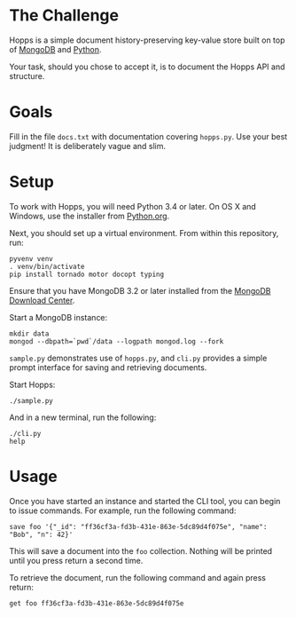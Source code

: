 The Challenge
=============

Hopps is a simple document history-preserving key-value store built on
top of [MongoDB](https://www.mongodb.com) and
[Python](https://www.python.org).

Your task, should you chose to accept it, is to document the Hopps API
and structure.

Goals
=====

Fill in the file ``docs.txt`` with documentation covering ``hopps.py``.
Use your best judgment! It is deliberately vague and slim.

Setup
=====

To work with Hopps, you will need Python 3.4 or later. On OS X and
Windows, use the installer from
[Python.org](https://www.python.org/downloads/).

Next, you should set up a virtual environment. From within this
repository, run:

    pyvenv venv
    . venv/bin/activate
    pip install tornado motor docopt typing

Ensure that you have MongoDB 3.2 or later installed from the
[MongoDB Download Center](https://www.mongodb.com/download-center).

Start a MongoDB instance:

    mkdir data
    mongod --dbpath=`pwd`/data --logpath mongod.log --fork

``sample.py`` demonstrates use of ``hopps.py``, and ``cli.py`` provides
a simple prompt interface for saving and retrieving documents.

Start Hopps:

    ./sample.py

And in a new terminal, run the following:

    ./cli.py
    help

Usage
=====

Once you have started an instance and started the CLI tool, you can begin to
issue commands. For example, run the following command:

    save foo '{"_id": "ff36cf3a-fd3b-431e-863e-5dc89d4f075e", "name": "Bob", "n": 42}'

This will save a document into the `foo` collection. Nothing will be printed
until you press return a second time.

To retrieve the document, run the following command and again press return:

    get foo ff36cf3a-fd3b-431e-863e-5dc89d4f075e
